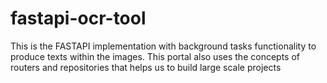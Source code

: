 # fastapi-ocr-tool

This is the FASTAPI implementation with background tasks functionality to produce texts within the images. This portal also uses the concepts of routers and repositories that helps us to build large scale projects 

